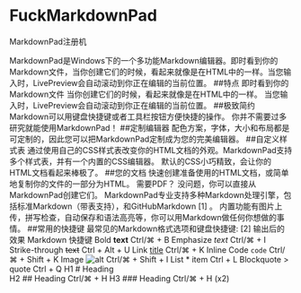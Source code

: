 # FuckMarkdownPad
MarkdownPad注册机

MarkdownPad是Windows下的一个多功能Markdown编辑器。即时看到你的Markdown文件，当你创建它们的时候，看起来就像是在HTML中的一样。当您输入时，LivePreview会自动滚动到你正在编辑的当前位置。
##特点
即时看到你的Markdown文件
当你创建它们的时候，看起来就像是在HTML中的一样。
当您输入时，LivePreview会自动滚动到你正在编辑的当前位置。
##极致简约
Markdown可以用键盘快捷键或者工具栏按钮方便快捷的操作。
你并不需要过多研究就能使用MarkdownPad！
##定制编辑器
配色方案，字体，大小和布局都是可定制的，因此您可以把MarkdownPad定制成为您的完美编辑器。
##自定义样式表
通过使用自己的CSS样式表改变你的HTML文档的外观。MarkdownPad支持多个样式表，并有一个内置的CSS编辑器。
默认的CSS小巧精致，会让你的HTML文档看起来棒极了。
##您的文档
快速创建准备使用的HTML文档，或简单地复制你的文件的一部分为HTML。
需要PDF？ 没问题，你可以直接从MarkdownPad创建它们。
MarkdownPad专业支持多种Markdown处理引擎，包括标准Markdown（带表支持），和GitHubMarkdown [1]  。
内置功能有图片上传，拼写检查，自动保存和语法高亮等，你可以用Markdown做任何你想做的事情。
##常用的快捷键
最常见的Markdown格式选项和键盘快捷键: [2] 
输出后的效果	Markdown	快捷键
Bold	**text**	Ctrl/⌘ + B
Emphasize	*text*	Ctrl/⌘ + I
Strike-through	~~text~~	Ctrl + Alt + U
Link	[title](http://)	Ctrl/⌘ + K
Inline Code	`code`	Ctrl/⌘ + Shift + K
Image	![alt](http://)	Ctrl/⌘ + Shift + I
List	* item	Ctrl + L
Blockquote	> quote	Ctrl + Q
H1	# Heading	
H2	## Heading	Ctrl/⌘ + H
H3	### Heading	Ctrl/⌘ + H (x2)
